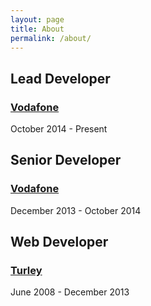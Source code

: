 ```yaml
---
layout: page
title: About
permalink: /about/
---
```


## Lead Developer ##
### [Vodafone](http://www.vodafone.co.uk/)
October 2014 - Present 

## Senior Developer ##
### [Vodafone](http://www.vodafone.co.uk/)
December 2013 - October 2014

## Web Developer ##
### [Turley](http://www.turley.co.uk/)
June 2008 - December 2013